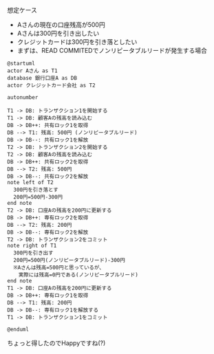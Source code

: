想定ケース
- Aさんの現在の口座残高が500円
- Aさんは300円を引き出したい
- クレジットカードは300円を引き落としたい
- まずは、READ COMMITEDでノンリピータブルリードが発生する場合
```plantuml
@startuml
actor Aさん as T1
database 銀行口座A as DB
actor クレジットカード会社 as T2

autonumber

T1 -> DB: トランザクション1を開始する
T1 -> DB: 顧客Aの残高を読み込む
DB -> DB++: 共有ロック1を取得
DB --> T1: 残高: 500円 (ノンリピータブルリード)
DB -> DB--: 共有ロック1を解放
T2 -> DB: トランザクション2を開始する
T2 -> DB: 顧客Aの残高を読み込む
DB -> DB++: 共有ロック2を取得
DB --> T2: 残高: 500円
DB -> DB--: 共有ロック2を解放
note left of T2
  300円を引き落とす
  200円=500円-300円
end note
T2 -> DB: 口座Aの残高を200円に更新する
DB -> DB++: 専有ロック2を取得
DB --> T2: 残高: 200円
DB -> DB--: 専有ロック2を解放
T2 -> DB: トランザクション2をコミット
note right of T1
  300円を引き出す
  200円=500円(ノンリピータブルリード)-300円
  ※Aさんは残高=500円と思っているが、
　  実際には残高=0円である(ノンリピータブルリード)
end note
T1 -> DB: 口座Aの残高を200円に更新する
DB -> DB++: 専有ロック1を取得
DB --> T1: 残高: 200円
DB -> DB--: 専有ロック1を解放する
T1 -> DB: トランザクション1をコミット

@enduml
```

ちょっと得したのでHappyですね(?)